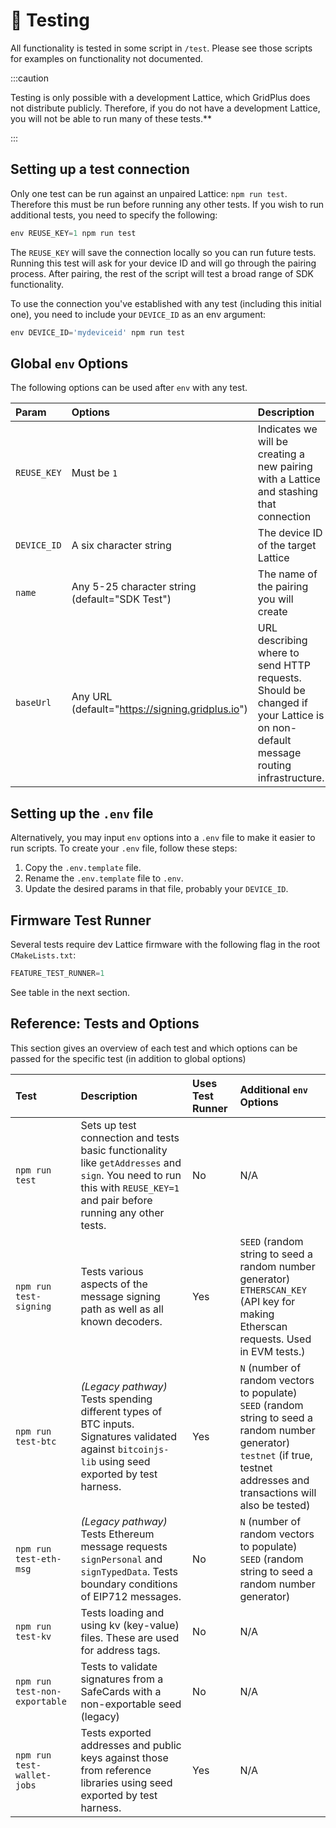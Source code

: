 
# 🧪 Testing

All functionality is tested in some script in `/test`. Please see those scripts for examples on functionality not documented.

:::caution

Testing is only possible with a development Lattice, which GridPlus does not distribute publicly. Therefore, if you do not have a development Lattice, you will not be able to run many of these tests.**

:::

## Setting up a test connection

Only one test can be run against an unpaired Lattice: `npm run test`. Therefore this must be run before running any other tests. If you wish to run additional tests, you need to specify the following:

```ts
env REUSE_KEY=1 npm run test
```

The `REUSE_KEY` will save the connection locally so you can run future tests. Running this test will ask for your device ID and will go through the pairing process. After pairing, the rest of the script will test a broad range of SDK functionality.

To use the connection you've established with any test (including this initial one), you need to include your `DEVICE_ID` as an env argument:

```ts
env DEVICE_ID='mydeviceid' npm run test
```

## Global `env` Options

The following options can be used after `env` with any test.

| Param | Options | Description |
|:------|:--------|:------------|
| `REUSE_KEY` | Must be `1` | Indicates we will be creating a new pairing with a Lattice and stashing that connection |
| `DEVICE_ID` | A six character string | The device ID of the target Lattice |
| `name` | Any 5-25 character string (default="SDK Test") | The name of the pairing you will create |
| `baseUrl` | Any URL (default="https://signing.gridplus.io") | URL describing where to send HTTP requests. Should be changed if your Lattice is on non-default message routing infrastructure. |

## Setting up the `.env` file

Alternatively, you may input `env` options into a `.env` file to make it easier to run scripts. To create your `.env` file, follow these steps:
1. Copy the `.env.template` file.
2. Rename the `.env.template` file to `.env`.
3. Update the desired params in that file, probably your `DEVICE_ID`.

## Firmware Test Runner

Several tests require dev Lattice firmware with the following flag in the root `CMakeLists.txt`:

```ts
FEATURE_TEST_RUNNER=1
```

See table in the next section.

## Reference: Tests and Options

This section gives an overview of each test and which options can be passed for the specific test (in addition to global options)

| Test | Description | Uses Test Runner | Additional `env` Options |
|:-----|:------------|:-----------------|:--------------|
| `npm run test` | Sets up test connection and tests basic functionality like `getAddresses` and `sign`. You need to run this with `REUSE_KEY=1` and pair before running any other tests. | No | N/A |
| `npm run test-signing` | Tests various aspects of the message signing path as well as all known decoders. | Yes | `SEED` (random string to seed a random number generator)<br/>`ETHERSCAN_KEY` (API key for making Etherscan requests. Used in EVM tests.) |
| `npm run test-btc` | *(Legacy pathway)* Tests spending different types of BTC inputs. Signatures validated against `bitcoinjs-lib` using seed exported by test harness. | Yes | `N` (number of random vectors to populate)<br/>`SEED` (random string to seed a random number generator)<br/>`testnet` (if true, testnet addresses and transactions will also be tested) |
| `npm run test-eth-msg` | *(Legacy pathway)* Tests Ethereum message requests `signPersonal` and `signTypedData`. Tests boundary conditions of EIP712 messages. | No | `N` (number of random vectors to populate)<br/>`SEED` (random string to seed a random number generator) |
| `npm run test-kv` | Tests loading and using kv (key-value) files. These are used for address tags. | No | N/A |
| `npm run test-non-exportable` | Tests to validate signatures from a SafeCards with a non-exportable seed (legacy) | No | N/A |
| `npm run test-wallet-jobs` | Tests exported addresses and public keys against those from reference libraries using seed exported by test harness. | Yes | N/A |
